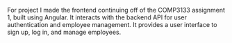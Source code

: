 For project I made the frontend continuing off of the COMP3133 assignment 1, built using Angular. It interacts with the backend API for user authentication and employee management. It provides a user interface to sign up, log in, and manage employees.